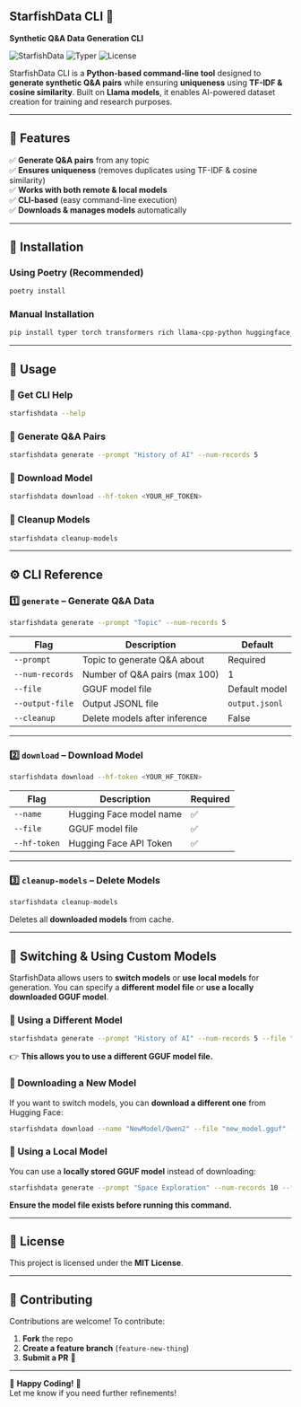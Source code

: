 ## StarfishData CLI 🚀  


**Synthetic Q&A Data Generation CLI**  

![StarfishData](https://img.shields.io/badge/Python-3.8+-blue.svg) ![Typer](https://img.shields.io/badge/CLI-Typer-blue) ![License](https://img.shields.io/badge/License-MIT-green)

StarfishData CLI is a **Python-based command-line tool** designed to **generate synthetic Q&A pairs** while ensuring **uniqueness** using **TF-IDF & cosine similarity**. Built on **Llama models**, it enables AI-powered dataset creation for training and research purposes.

---

## **📌 Features**
✅ **Generate Q&A pairs** from any topic  
✅ **Ensures uniqueness** (removes duplicates using TF-IDF & cosine similarity)  
✅ **Works with both remote & local models**  
✅ **CLI-based** (easy command-line execution)  
✅ **Downloads & manages models** automatically  

---

## **🚀 Installation**

### **Using Poetry (Recommended)**
```bash
poetry install
```

### **Manual Installation**
```bash
pip install typer torch transformers rich llama-cpp-python huggingface_hub scikit-learn
```

---

## **📖 Usage**

### **🔹 Get CLI Help**
```bash
starfishdata --help
```

### **🔹 Generate Q&A Pairs**
```bash
starfishdata generate --prompt "History of AI" --num-records 5
```

### **🔹 Download Model**
```bash
starfishdata download --hf-token <YOUR_HF_TOKEN>
```

### **🔹 Cleanup Models**
```bash
starfishdata cleanup-models
```

---

## **⚙️ CLI Reference**
### **1️⃣ `generate` – Generate Q&A Data**
```bash
starfishdata generate --prompt "Topic" --num-records 5
```
| Flag | Description | Default |
|------|------------|---------|
| `--prompt` | Topic to generate Q&A about | Required |
| `--num-records` | Number of Q&A pairs (max 100) | 1 |
| `--file` | GGUF model file | Default model |
| `--output-file` | Output JSONL file | `output.jsonl` |
| `--cleanup` | Delete models after inference | False |

---

### **2️⃣ `download` – Download Model**
```bash
starfishdata download --hf-token <YOUR_HF_TOKEN>
```
| Flag | Description | Required |
|------|------------|----------|
| `--name` | Hugging Face model name | ✅ |
| `--file` | GGUF model file | ✅ |
| `--hf-token` | Hugging Face API Token | ✅ |

---

### **3️⃣ `cleanup-models` – Delete Models**
```bash
starfishdata cleanup-models
```
Deletes all **downloaded models** from cache.

---

## **🔄 Switching & Using Custom Models**
StarfishData allows users to **switch models** or **use local models** for generation. You can specify a **different model file** or **use a locally downloaded GGUF model**.

### **📌 Using a Different Model**
```bash
starfishdata generate --prompt "History of AI" --num-records 5 --file "custom_model.gguf"
```
👉 **This allows you to use a different GGUF model file.**

### **📌 Downloading a New Model**
If you want to switch models, you can **download a different one** from Hugging Face:
```bash
starfishdata download --name "NewModel/Qwen2" --file "new_model.gguf" --hf-token <YOUR_HF_TOKEN>
```

### **📌 Using a Local Model**
You can use a **locally stored GGUF model** instead of downloading:
```bash
starfishdata generate --prompt "Space Exploration" --num-records 10 --file "/path/to/local_model.gguf"
```
**Ensure the model file exists before running this command.**

---

## **📄 License**
This project is licensed under the **MIT License**.

---

## **🌟 Contributing**
Contributions are welcome! To contribute:  
1. **Fork** the repo  
2. **Create a feature branch** (`feature-new-thing`)  
3. **Submit a PR** 🚀  

---

🎉 **Happy Coding!** 🚀  
Let me know if you need further refinements!
